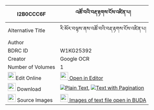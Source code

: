 |I2B0CCC6F|འཚོ་བའི་བརྡ་རྟགས་ངོས་འཛིན་པ། 
| --- | --- 
|Alternative Title |རི་མོར་བལྟས་ནས་འཚོ་བའི་བརྡ་རྟགས་ངོས་འཛིན་པ།
|Author | 
|BDRC ID | W1KG25392
|Creator | Google OCR
|Number of Volumes| 1
|<img width="25" src="https://img.icons8.com/color/25/000000/edit-property.png">Edit Online| [<img width="25" src="https://avatars.githubusercontent.com/u/45091458?s=200&v=4"> Open in Editor](http://editor.openpecha.org/I2B0CCC6F)
|<img width="25" src="https://img.icons8.com/fluent/48/000000/download-2.png"/>  Download | [![](https://img.icons8.com/color/20/000000/txt.png)Plain Text](https://github.com/Openpecha/I2B0CCC6F/releases/download/v1/tsowa_i_da_tak_ngodzinpa_plain_I2B0CCC6F.zip), [![](https://img.icons8.com/color/20/000000/txt.png)Text with Pagination](https://github.com/Openpecha/I2B0CCC6F/releases/download/v1/tsowa_i_da_tak_ngodzinpa_pages_I2B0CCC6F.zip)
|<img width="25" src="https://img.icons8.com/plasticine/100/000000/pictures-folder.png"/>  Source Images | [<img width="25" src="https://library.bdrc.io/icons/BUDA-small.svg"> Images of text file open in BUDA](https://library.bdrc.io/show/bdr:W1KG25392)